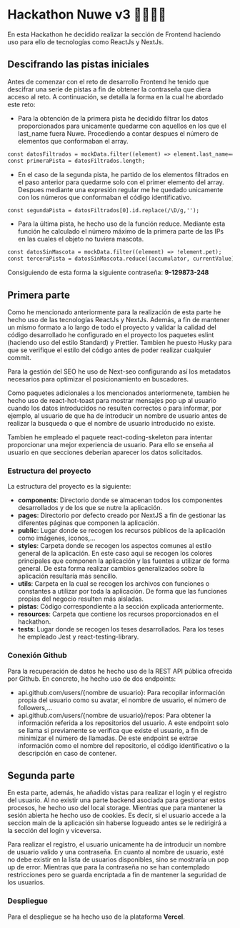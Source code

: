 # Hackathon Nuwe v3 👩‍💻👨‍💻

En esta Hackathon he decidido realizar la sección de Frontend haciendo uso para ello de tecnologías como ReactJs y NextJs.

## Descifrando las pistas iniciales

Antes de comenzar con el reto de desarrollo Frontend he tenido que descifrar una serie de pistas a fin de obtener la contraseña que diera acceso al reto. A continuación, se detalla la forma en la cual he abordado este reto:

- Para la obtención de la primera pista he decidido filtrar los datos proporcionados para unicamente quedarme con aquellos en los que el last_name fuera Nuwe. Procediendo a contar despues el número de elementos que conformaban el array.

```html
const datosFiltrados = mockData.filter((element) => element.last_name==="Nuwe"); 
const primeraPista = datosFiltrados.length;
```

- En el caso de la segunda pista, he partido de los elementos filtrados en el paso anterior para quedarme solo con el primer elemento del array. Despues mediante una expresión regular me he quedado unicamente con los números que conformaban el código identificativo.

```html
const segundaPista = datosFiltrados[0].id.replace(/\D/g,'');
```

- Para la última pista, he hecho uso de la función reduce. Mediante esta función he calculado el número máximo de la primera parte de las IPs en las cuales el objeto no tuviera mascota.

```html
const datosSinMascota = mockData.filter((element) => !element.pet); 
const terceraPista = datosSinMascota.reduce((accumulator, currentValue) => Math.max(accumulator, currentValue.ip.split(".")[0]),0);
```

Consiguiendo de esta forma la siguiente contraseña: **9-129873-248**

## Primera parte

Como he mencionado anteriormente para la realización de esta parte he hecho uso de las tecnologías ReactJs y NextJs. Además, a fin de mantener un mismo formato a lo largo de todo el proyecto y validar la calidad del código desarrollado he configurado en el proyecto los paquetes eslint (haciendo uso del estilo Standard) y Prettier. Tambien he puesto Husky para que se verifique el estilo del código antes de poder realizar cualquier commit.

Para la gestión del SEO he uso de Next-seo configurando así los metadatos necesarios para optimizar el posicionamiento en buscadores.

Como paquetes adicionales a los mencionados anteriormenete, tambien he hecho uso de react-hot-toast para mostrar mensajes pop up al usuario cuando los datos introducidos no resulten correctos o para informar, por ejemplo, al usuario de que ha de introducir un nombre de usuario antes de realizar la busqueda o que el nombre de usuario introducido no existe.

Tambien he empleado el paquete react-coding-skeleton para intentar proporcionar una mejor experiencia de usuario. Para ello se enseña al usuario en que secciones deberian aparecer los datos solicitados.

### Estructura del proyecto

La estructura del proyecto es la siguiente:

- **components**: Directorio donde se almacenan todos los componentes desarrollados y de los que se nutre la aplicación.
- **pages**: Directorio por defecto creado por NextJS a fin de gestionar las diferentes páginas que componen la aplicación.
- **public**: Lugar donde se recogen los recursos públicos de la aplicación como imágenes, iconos,...
- **styles**: Carpeta donde se recogen los aspectos comunes al estilo general de la aplicación. En este caso aqui se recogen los colores principales que componen la aplicación y las fuentes a utilizar de forma general. De esta forma realizar cambios generalizados sobre la aplicación resultaría más sencillo.
- **utils**: Carpeta en la cual se recogen los archivos con funciones o constantes a utilizar por toda la aplicación. De forma que las funciones propias del negocio resulten más aisladas.
- **pistas**: Código correspondiente a la sección explicada anteriormente.
- **resources**: Carpeta que contiene los recursos proporcionados en el hackathon.
- **tests**: Lugar donde se recogen los teses desarrollados. Para los teses he empleado Jest y react-testing-library.

### Conexión Github

Para la recuperación de datos he hecho uso de la REST API pública ofrecida por Github. En concreto, he hecho uso de dos endpoints:

- api.github.com/users/{nombre de usuario}: Para recopilar información propia del usuario como su avatar, el nombre de usuario, el número de followers,...
- api.github.com/users/{nombre de usuario}/repos: Para obtener la información referida a los repositorios del usuario. A este endpoint solo se llama si previamente se verifica que existe el usuario, a fin de minimizar el número de llamadas. De este endpoint se extrae información como el nombre del repositorio, el código identificativo o la descripción en caso de contener.

## Segunda parte

En esta parte, además, he añadido vistas para realizar el login y el registro del usuario. Al no existir una parte backend asociada para gestionar estos procesos, he hecho uso del local storage. Mientras que para mantener la sesión abierta he hecho uso de cookies. Es decir, si el usuario accede a la seccion main de la aplicación sin haberse logueado antes se le redirigirá a la sección del login y viceversa.

Para realizar el registro, el usuario unicamente ha de introducir un nombre de usuario valido y una contraseña. En cuanto al nombre de usuario, esté no debe existir en la lista de usuarios disponibles, sino se mostraría un pop up de error. Mientras que para la contraseña no se han contemplado restricciones pero se guarda encriptada a fin de mantener la seguridad de los usuarios.

### Despliegue

Para el despliegue se ha hecho uso de la plataforma **Vercel**.
